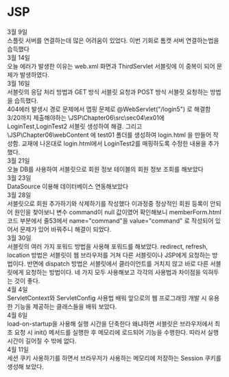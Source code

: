 # JSP
3월 9일 <br>
스플릿 서버를 연결하는데 많은 어려움이 있었다. 이번 기회로 톰캣 서버 연결하는법을 습득했다
<br>
3월 14일 <br>
오늘 에러가 발생한 이유는 web.xml 화면과 ThirdServlet 서블릿에 <servlet-mapping>이 중복이 되어 문제가 발생하였다.
<br>
3월 16일 <br>
서블릿의 응답 처리 방법과 GET 방식 서블릿 요청과 POST 방식 서블릿 요청하는 방법을 습득했다. 
<br>
404에러 발생시 경로 문제에서 맵핑 문제로 @WebServlet("/login5") 로 해결함 <br>
 3/20까지 제출해야하는  \JSP\Chapter06\src\sec04\ex01에 LoginTest,LoginTest2 서블릿 생성하여 해결. 그리고 \JSP\Chapter06\webContent 에 test01 폴더를 생성하여
login.html 을 만들어 작성함. 교재에 나온대로 login.html에서 LoginTest2를 매핑하도록 수정한 내용을 추가했다. <br>
3월 21일 <br>
 오늘 DB를 사용하여 서블릿으로 회원 정보 테이블의 회원 정보 조회를 해보았다 <br>
3월 23일 <br>
 DataSource 이용해 데이터베이스 연동해보았다<br>
3월 28일 <br>
 서블릿으로 회원 추가하기와 삭제하기를 작성했다 이과정중 정상적인 회원 등록이 안되어 원인을 찾아보니 변수 command이 null 값이였어 확인해보니
 memberForm.html 코드 부분에서 줄53에서 name="command"을 value="command" 로 작성되어 있어서 문제가 있어 바꿔주니 해결이 되었다.
<br>
3월 30일 <br>
 서블릿의 여러 가지 포워드 방법을 사용해 포워드를 해보았다. redirect, refresh, location 방법은 서블릿이 웹 브라우저를 거쳐 다른 서블릿이나 JSP에게 요청하는 방법이다. 반면에 dispatch 방법은 서블릿에서 클라이언트를 거치지 않고 바로 다른 서블릿에게 요청하는 방법이다. 네 가지 모두 사용해보고 각각의 사용법과 차이점을 익혀두는 것이 좋다.
<br>
4월 4일 <br>
ServletContext와 ServletConfig 사용법 배워 앞으로의 웹 프로그래밍 개발 시 유용한 기능을 제공하는 클래스들을 배워 보았다.
<br>
4월 6일 <br>
load-on-startup을 사용해 실행 시간을 단축한다 왜냐하면 서블릿은 브라우저에서 최초 요청 시 init() 메서드를 실행한 후 메모리에 로드되어 기능을 수행한다. 따라서 실행 시간이 길어질 수 밖에 없다.
 <br>
4월 11일 <br>
 세션 쿠키 사용하기를 하면서 브라우저가 사용하는 메모리에 저장하는 Session 쿠키를 생성해 보았다.
